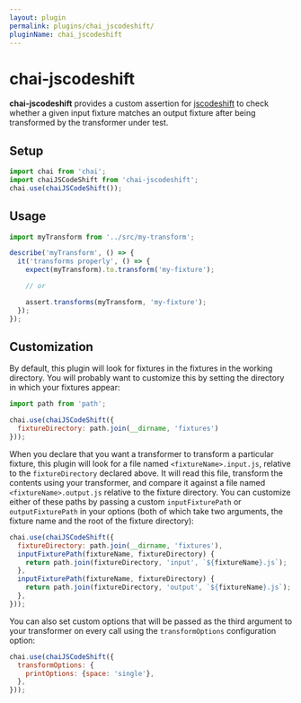 ```yaml
---
layout: plugin
permalink: plugins/chai_jscodeshift/
pluginName: chai_jscodeshift
---
```


# chai-jscodeshift

**chai-jscodeshift** provides a custom assertion for [jscodeshift](https://github.com/facebook/jscodeshift) to check whether a given input fixture matches an output fixture after being transformed by the transformer under test.

## Setup

```js
import chai from 'chai';
import chaiJSCodeShift from 'chai-jscodeshift';
chai.use(chaiJSCodeShift());
```

## Usage

```js
import myTransform from '../src/my-transform';

describe('myTransform', () => {
  it('transforms properly', () => {
    expect(myTransform).to.transform('my-fixture');

    // or

    assert.transforms(myTransform, 'my-fixture');
  });
});
```

## Customization

By default, this plugin will look for fixtures in the fixtures in the working directory. You will probably want to customize this by setting the directory in which your fixtures appear:

```js
import path from 'path';

chai.use(chaiJSCodeShift({
  fixtureDirectory: path.join(__dirname, 'fixtures')
}));
```

When you declare that you want a transformer to transform a particular fixture, this plugin will look for a file named `<fixtureName>.input.js`, relative to the `fixtureDirectory` declared above. It will read this file, transform the contents using your transformer, and compare it against a file named `<fixtureName>.output.js` relative to the fixture directory. You can customize either of these paths by passing a custom `inputFixturePath` or `outputFixturePath` in your options (both of which take two arguments, the fixture name and the root of the fixture directory):

```js
chai.use(chaiJSCodeShift({
  fixtureDirectory: path.join(__dirname, 'fixtures'),
  inputFixturePath(fixtureName, fixtureDirectory) {
    return path.join(fixtureDirectory, 'input', `${fixtureName}.js`);
  },
  inputFixturePath(fixtureName, fixtureDirectory) {
    return path.join(fixtureDirectory, 'output', `${fixtureName}.js`);
  },
}));
```

You can also set custom options that will be passed as the third argument to your transformer on every call using the `transformOptions` configuration option:

```js
chai.use(chaiJSCodeShift({
  transformOptions: {
    printOptions: {space: 'single'},
  },
}));
```
